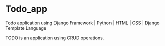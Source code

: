 # Todo_app
Todo application using Django Framework | Python | HTML | CSS | Django Template Language

TODO is an application using CRUD operations. 




